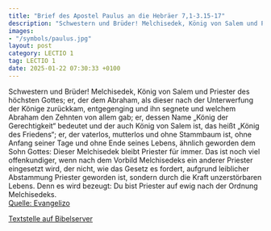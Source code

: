 ```yaml
---
title: "Brief des Apostel Paulus an die Hebräer 7,1-3.15-17"
description: "Schwestern und Brüder! Melchisedek, König von Salem und Priester des höchsten Gottes; er, der dem Abraham, als dieser nach der Unterwerfung der Könige zurückkam, entgegenging und ihn segnete und welchem Abraham den Zehnten von allem gab; er, dessen Name „König der Gerechtigkeit“ ...."
images:
- "/symbols/paulus.jpg"
layout: post
category: LECTIO 1
tag: LECTIO 1
date: 2025-01-22 07:30:33 +0100
---
```

Schwestern und Brüder! Melchisedek, König von Salem und Priester des höchsten Gottes; er, der dem Abraham, als dieser nach der Unterwerfung der Könige zurückkam, entgegenging und ihn segnete
und welchem Abraham den Zehnten von allem gab; er, dessen Name „König der Gerechtigkeit“ bedeutet und der auch König von Salem ist, das heißt „König des Friedens“;
er, der vaterlos, mutterlos und ohne Stammbaum ist, ohne Anfang seiner Tage und ohne Ende seines Lebens, ähnlich geworden dem Sohn Gottes: Dieser Melchisedek bleibt Priester für immer.<!--more-->
Das ist noch viel offenkundiger, wenn nach dem Vorbild Melchisedeks ein anderer Priester eingesetzt wird,
der nicht, wie das Gesetz es fordert, aufgrund leiblicher Abstammung Priester geworden ist, sondern durch die Kraft unzerstörbaren Lebens.
Denn es wird bezeugt: Du bist Priester auf ewig nach der Ordnung Melchisedeks.<br>
[Quelle: Evangelizo](https://evangeliumtagfuertag.org/DE/gospel)

[Textstelle auf Bibelserver](https://www.bibleserver.com/EU/Hebräer7,1-3.15-17)
